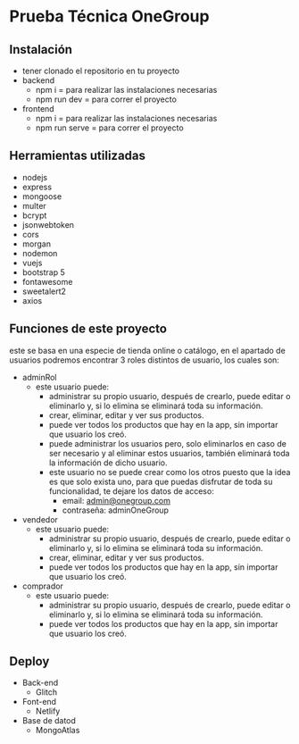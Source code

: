 # Prueba Técnica OneGroup 
 
## Instalación 
- tener clonado el repositorio en tu proyecto
- backend 
	 - npm i = para realizar las instalaciones necesarias
	 - npm run dev = para correr el proyecto
- frontend
	 - npm i = para realizar las instalaciones necesarias
	 - npm run serve = para correr el proyecto
 
## Herramientas utilizadas 
- nodejs
- express
- mongoose
- multer
- bcrypt
- jsonwebtoken
- cors
- morgan
- nodemon
- vuejs
- bootstrap 5
- fontawesome
- sweetalert2
- axios


## Funciones de este proyecto
este se basa en una especie de tienda online o catálogo, en el apartado de usuarios podremos encontrar 3 roles distintos de usuario, los cuales son:
- adminRol
	- este usuario puede:
		- administrar su propio usuario, después de crearlo, puede editar o eliminarlo y, si lo elimina se eliminará toda su información.
		- crear, eliminar, editar y ver sus productos.
		- puede ver todos los productos que hay en la app, sin importar que usuario los creó.
		- puede administrar los usuarios pero, solo eliminarlos en caso de ser necesario y al eliminar estos usuarios, también eliminará toda la información de dicho usuario.
		- este usuario no se puede crear como los otros puesto que la idea es que solo exista uno, para que puedas disfrutar de toda su funcionalidad, te dejare los datos de acceso:
			- email: admin@onegroup.com
			- contraseña: adminOneGroup
- vendedor
	- este usuario puede:
		- administrar su propio usuario, después de crearlo, puede editar o eliminarlo y, si lo elimina se eliminará toda su información.
		- crear, eliminar, editar y ver sus productos.
		- puede ver todos los productos que hay en la app, sin importar que usuario los creó.
- comprador
	- este usuario puede:
		- administrar su propio usuario, después de crearlo, puede editar o eliminarlo y, si lo elimina se eliminará toda su información.
		- puede ver todos los productos que hay en la app, sin importar que usuario los creó.

## Deploy
 - Back-end
 	- Glitch
 - Font-end
 	- Netlify
 - Base de datod
 	- MongoAtlas
